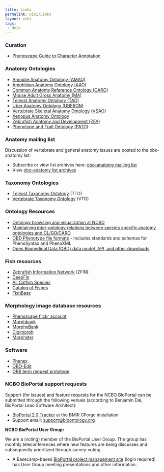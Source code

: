 ```yaml
---
title: Links
permalink: wiki/Links
layout: wiki
tags:
 - Help
---
```


### Curation

- <a href="Guide_to_Character_Annotation" class="wikilink"
  title=" Phenoscape Guide to Character Annotation"> Phenoscape Guide to
  Character Annotation</a>

### Anatomy Ontologies

- [Amniote Anatomy Ontology
  (AMAO)](http://phenoscape.org/wiki/Ontologies#Amniote_Anatomy_Ontology_.28AMAO.29)
- [Amphibian Anatomy Ontology
  (AAO)](http://phenoscape.org/wiki/Ontologies#Amphibian_Anatomy_Ontology_.28AAO.29)
- [Common Anatomy Reference Ontology
  (CARO)](http://obofoundry.org/cgi-bin/detail.cgi?caro)
- [Mouse Adult Gross Anatomy
  (MA)](http://phenoscape.org/wiki/Ontologies#Mouse_Adult_Gross_Anatomy_.28MA.29)
- [Teleost Anatomy Ontology
  (TAO)](http://phenoscape.org/wiki/Ontologies#Teleost_Anatomy_Ontology_.28TAO.29)
- [Uber Anatomy Ontology
  (UBERON)](http://obofoundry.org/cgi-bin/detail.cgi?id=uberon)
- [Vertebrate Skeletal Anatomy Ontology
  (VSAO)](http://phenoscape.org/wiki/Ontologies#Vertebrate_Musculoskeletal_Anatomy_Ontology_.28VAO.29)
- [Xenopus Anatomy
  Ontology](http://phenoscape.org/wiki/Ontologies#Xenopus_Anatomy_Ontology_.28XAO.29)
- [Zebrafish Anatomy and Development
  (ZFA)](http://phenoscape.org/wiki/Ontologies#Zebrafish_Anatomical_Ontology_.28ZFA.29)
- [Phenotype and Trait Ontology
  (PATO)](http://obofoundry.org/cgi-bin/detail.cgi?id=quality)

### Anatomy mailing list

Discussion of vertebrate and general anatomy issues are posted to the
obo-anatomy list:

- Subscribe or view list archives here: [obo-anatomy mailing
  list](http://lists.sourceforge.net/lists/listinfo/obo-anatomy)
- View [obo-anatomy list
  archives](http://sourceforge.net/mailarchive/forum.php?forum_name=obo-anatomy)

### Taxonomy Ontologies

- <a href="Teleost_Taxonomy_Ontology" class="wikilink"
  title="Teleost Taxonomy Ontology">Teleost Taxonomy Ontology</a> (TTO)
- <a href="Ontologies#Vertebrate_Taxonomy_Ontology_.28VTO.29"
  class="wikilink" title=" Vertebrate Taxonomy Ontology"> Vertebrate
  Taxonomy Ontology</a> (VTO)

### Ontology Resources

- [Ontology browsing and visualization at
  NCBO](http://www.bioontology.org/ncbo/faces/pages/ontology_list.xhtml)
- [Maintaining inter-ontology relations between species specific anatomy
  ontologies and
  CL/GO/CARO](http://www.bioontology.org/wiki/index.php/CL:Aligning_species-specific_anatomy_ontologies_with_CL)
- [OBD Phenotype file
  formats](http://www.fruitfly.org/~cjm/obd/formats.html) - Includes
  standards and schemas for PhenoSyntax and PhenoXML
- [Open Biomedical Data (OBD) data model, API, and other
  downloads](http://www.berkeleybop.org/obd/)

### Fish resources

- [Zebrafish Information Network](http://www.zfin.org) (ZFIN)
- [DeepFin](http://www.deepfin.org/)
- [All Catfish Species](http://silurus.acnatsci.org/)
- [Catalog of
  Fishes](http://www.calacademy.org/RESEARCH/ichthyology/catalog/fishcatsearch.html)
- [FishBase](http://fishbase.org/)

### Morphology image database resources

- [Phenoscape flickr
  account](https://www.flickr.com/photos/109282112@N02/)
- [Morphbank](http://www.morphbank.net/)
- [MorphoBank](http://morphobank.geongrid.org/)
- [Digimorph](http://digimorph.org/)
- [Morphster](http://aug.csres.utexas.edu/PhylogenyWiki/)

### Software

- <a href="Phenex" class="wikilink" title="Phenex">Phenex</a>
- [OBO-Edit](http://oboedit.org/)
- <a href="ORB_term_request_prototype" class="wikilink"
  title="ORB term request prototype">ORB term request prototype</a>

### NCBO BioPortal support requests

Support (for issues) and feature requests for the NCBO BioPortal can be
submitted through the following venues (according to Benjamin Dai,
BioPortal Lead Software Architect):

- [BioPortal 2.0
  Tracker](https://bmir-gforge.stanford.edu/gf/project/bioportal_core/tracker/)
  at the BMIR GForge installation
- Support email:
  [support@bioontology.org](mailto:support%40bioontology%2eorg)

**NCBO BioPortal User Group:**

We are a (voting) member of the BioPortal User Group. The group has
monthly teleconferences where new features are being discusses and
subsequently prioritized through survey-voting.

- A Basecamp-based [BioPortal project management
  site](https://ncboprojects.updatelog.com/projects/1487611/project/log)
  (login required) has User Group meeting presentations and other
  information.
